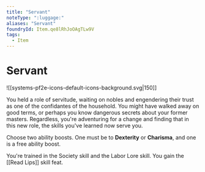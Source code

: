 ```yaml
---
title: "Servant"
noteType: ":luggage:"
aliases: "Servant"
foundryId: Item.qe8lRhJoOAgTLw9V
tags:
  - Item
---
```


# Servant
![[systems-pf2e-icons-default-icons-background.svg|150]]

You held a role of servitude, waiting on nobles and engendering their trust as one of the confidantes of the household. You might have walked away on good terms, or perhaps you know dangerous secrets about your former masters. Regardless, you're adventuring for a change and finding that in this new role, the skills you've learned now serve you.

Choose two ability boosts. One must be to **Dexterity** or **Charisma**, and one is a free ability boost.

You're trained in the Society skill and the Labor Lore skill. You gain the [[Read Lips]] skill feat.

